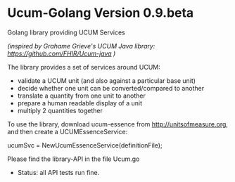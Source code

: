 # Ucum-Golang Version 0.9.beta
Golang library providing UCUM Services

*(inspired by Grahame Grieve's UCUM Java library: https://github.com/FHIR/Ucum-java )*

The library provides a set of services around UCUM:

- validate a UCUM unit (and also against a particular base unit)
- decide whether one unit can be converted/compared to another
- translate a quantity from one unit to another 
- prepare a human readable display of a unit 
- multiply 2 quantities together

To use the library, download ucum-essence from http://unitsofmeasure.org, and then create a UCUMEssenceService:

ucumSvc = NewUcumEssenceService(definitionFile);

Please find the library-API in the file Ucum.go

- Status: all API tests run fine.
